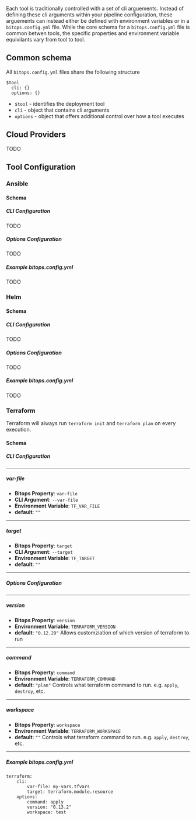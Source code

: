 Each tool is traditionally controlled with a set of cli arguements. Instead of defining these cli arguments within your pipeline configuration, these arguements can instead either be defined with environment variables or in a `bitops.config.yml` file. While the core schema for a `bitops.config.yml` file is common betwen tools, the specific properties and environment variable equivilants vary from tool to tool.

## Common schema
All `bitops.config.yml` files share the following structure
```
$tool
  cli: {}
  options: {}
```
* `$tool` - identifies the deployment tool
* `cli` - object that contains cli arguments
* `options` - object that offers additional control over how a tool executes

## Cloud Providers
TODO

## Tool Configuration

### Ansible

#### Schema

##### CLI Configuration
TODO

##### Options Configuration
TODO

##### Example bitops.config.yml
TODO

### Helm

#### Schema

##### CLI Configuration
TODO

##### Options Configuration
TODO

##### Example bitops.config.yml
TODO

### Terraform
Terraform will always run `terraform init` and `terraform plan` on every execution.

#### Schema

##### CLI Configuration

-------------------
##### var-file
* **Bitops Property**: `var-file`
* **CLI Argument**: `--var-file`
* **Environment Variable**: `TF_VAR_FILE`
* **default**: `""`
-------------------
##### target
* **Bitops Property**: `target`
* **CLI Argument**: `--target`
* **Environment Variable**: `TF_TARGET`
* **default**: `""`
-------------------

##### Options Configuration

-------------------
##### version
* **Bitops Property**: `version`
* **Environment Variable**: `TERRAFORM_VERSION`
* **default**: `"0.12.29"`
Allows customziation of which version of terraform to run

-------------------
##### command
* **Bitops Property**: `command`
* **Environment Variable**: `TERRAFORM_COMMAND`
* **default**: `"plan"`
Controls what terraform command to run. e.g. `apply`, `destroy`, etc.

-------------------
##### workspace
* **Bitops Property**: `workspace`
* **Environment Variable**: `TERRAFORM_WORKSPACE`
* **default**: `""`
Controls what terraform command to run. e.g. `apply`, `destroy`, etc.

-------------------
##### Example bitops.config.yml
```
terraform:
    cli:
        var-file: my-vars.tfvars
        target: terraform.module.resource
    options:
        command: apply
        version: "0.13.2"
        workspace: test
```